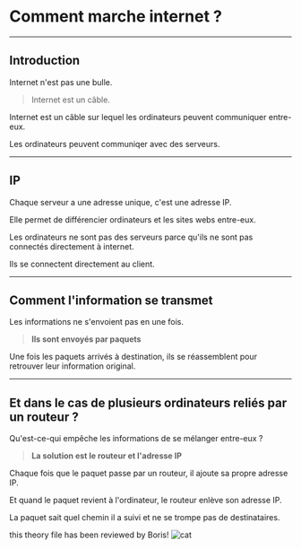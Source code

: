 # **Comment marche internet ?**

---

## **Introduction**

Internet n'est pas une bulle.

> Internet est un câble.

Internet est un câble sur lequel les ordinateurs peuvent communiquer entre-eux.

Les ordinateurs peuvent communiqer avec des serveurs.

---

## **IP**

Chaque serveur a une adresse unique, c'est une adresse IP.

Elle permet de différencier ordinateurs et les sites webs entre-eux.

Les ordinateurs ne sont pas des serveurs parce qu'ils ne sont pas connectés directement à internet.

Ils se connectent directement au client.

---

## **Comment l'information se transmet**

Les informations ne s'envoient pas en une fois.

> **Ils sont envoyés par paquets**

Une fois les paquets arrivés à destination, ils se réassemblent pour retrouver leur information original.

---

## **Et dans le cas de plusieurs ordinateurs reliés par un routeur ?**

Qu'est-ce-qui empêche les informations de se mélanger entre-eux ?

> **La solution est le routeur et l'adresse IP**

Chaque fois que le paquet passe par un routeur, il ajoute sa propre adresse IP.

Et quand le paquet revient à l'ordinateur, le routeur enlève son adresse IP.

La paquet sait quel chemin il a suivi et ne se trompe pas de destinataires.

this theory file has been reviewed by Boris! ![cat](https://media.giphy.com/media/jpbnoe3UIa8TU8LM13/giphy.gif?cid=ecf05e476gbrau2hoiw6zm83g9nfmcunl6qdmdm958xubhaz&rid=giphy.gif&ct=g)